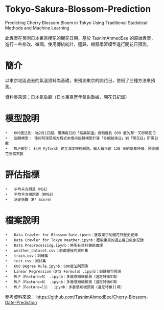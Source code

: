 # Tokyo-Sakura-Blossom-Prediction
Predicting Cherry Blossom Bloom in Tokyo Using Traditional Statistical Methods and Machine Learning

此專案在預測日本東京櫻花的開花日期，基於 TasnimAhmedEee 的原始專案，進行一些修改、微調，使用傳統統計、迴歸、機器學習模型進行開花日預測。

# 簡介
以東京地區過去的氣溫資料為基礎，來預測東京的開花日，使用了三種方法來預測。  

資料集來源：日本氣象廳（日本東京歷年氣象數據、開花日紀錄）

 # 模型說明
	•	600度法則：從2月1日起，累積每日的「最高氣溫」總和達到 600 度的那一天即開花日
	•	迴歸模型： 使用阿瑞尼斯方程式來應用迴歸模型計算「冬眠結束日」到「開花日」所需日數
	•	MLP模型： 利用 PyTorch 建立深度神經網路，輸入每年前 120 天的氣象特徵，預測開花所需天數  

# 評估指標
	•	平均平方誤差（MSE）
	•	平均平方根誤差（RMSE）
	•	決定係數（R² Score）

 # 檔案說明
	•	Data Crawler for Blossom Date.ipynb：獲取東京的開花日歷史紀錄
	•	Data Crawler for Tokyo Weather.ipynb：獲取東京的過去每日氣象記錄
	•	Data Preprocessing.ipynb：將所有資料做前處理
	•	weather_dataset.csv：前處理後的資料集
 	•	train.csv：訓練集
	•	test.csv：測試集
	•	600 Degree Rule.ipynb：600度法則預測
 	•	Linear Regression（DTS Formula）.ipynb：迴歸模型預測
 	•	MLP（Feature=5） .ipynb：多層感知機預測（選定特徵5項）
 	•	MLP（Feature=6） .ipynb：多層感知機預測（選定特徵6項）
 	•	MLP（Feature=11） .ipynb：多層感知機預測（選定特徵11項）

參考資料來源： https://github.com/TasnimAhmedEee/Cherry-Blossom-Date-Prediction

